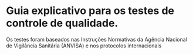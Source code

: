 # Guia explicativo para os testes de controle de qualidade.
Os testes foram baseados nas Instruções Normativas da Agência Nacional de Vigilância Sanitária (ANVISA) e nos protocolos internacionais
